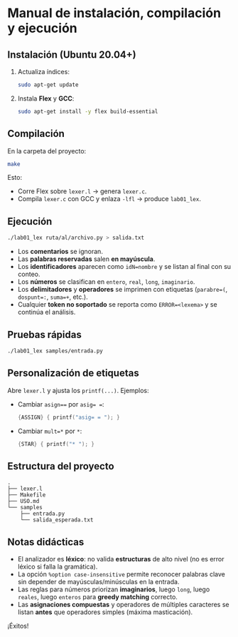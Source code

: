 
# Manual de instalación, compilación y ejecución

## Instalación (Ubuntu 20.04+)
1. Actualiza índices:
   ```bash
   sudo apt-get update
   ```
2. Instala **Flex** y **GCC**:
   ```bash
   sudo apt-get install -y flex build-essential
   ```

## Compilación
En la carpeta del proyecto:
```bash
make
```
Esto:
- Corre Flex sobre `lexer.l` → genera `lexer.c`.
- Compila `lexer.c` con GCC y enlaza `-lfl` → produce `lab01_lex`.

## Ejecución
```bash
./lab01_lex ruta/al/archivo.py > salida.txt
```
- Los **comentarios** se ignoran.
- Las **palabras reservadas** salen **en mayúscula**.
- Los **identificadores** aparecen como `idN=nombre` y se listan al final con su conteo.
- Los **números** se clasifican en `entero`, `real`, `long`, `imaginario`.
- Los **delimitadores** y **operadores** se imprimen con etiquetas (`parabre=(`, `dospunt=:`, `suma=+`, etc.).
- Cualquier **token no soportado** se reporta como `ERROR=<lexema>` y se continúa el análisis.

## Pruebas rápidas
```bash
./lab01_lex samples/entrada.py
```

## Personalización de etiquetas
Abre `lexer.l` y ajusta los `printf(...)`. Ejemplos:
- Cambiar `asign==` por `asig= =`:
  ```c
  {ASSIGN} { printf("asig= = "); }
  ```
- Cambiar `mult=*` por `*`:
  ```c
  {STAR} { printf("* "); }
  ```

## Estructura del proyecto
```
.
├── lexer.l
├── Makefile
├── USO.md
└── samples
    ├── entrada.py
    └── salida_esperada.txt
```

## Notas didácticas
- El analizador es **léxico**: no valida **estructuras** de alto nivel (no es error léxico si falla la gramática).
- La opción `%option case-insensitive` permite reconocer palabras clave sin depender de mayúsculas/minúsculas en la entrada.
- Las reglas para números priorizan **imaginarios**, luego `long`, luego `reales`, luego `enteros` para **greedy matching** correcto.
- Las **asignaciones compuestas** y operadores de múltiples caracteres se listan **antes** que operadores simples (máxima masticación).

¡Éxitos!
